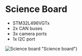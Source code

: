 # Science Board

- STM32L496VGTx
- 2x CAN buses
- 3x camera ports
- 1x I2C port

![Science board](https://github.com/MatthiasGeorgImhof/Hardware_CSAT/blob/master/sci_board_wo_switches/sci_board_wo_switches_front.png) "Science board")

